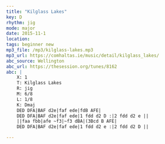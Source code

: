 ```yaml
---
title: "Kilglass Lakes"
key: D
rhythm: jig
mode: major
date: 2015-11-1
location:
tags: beginner new
mp3_file: /mp3/kilglass-lakes.mp3
mp3_url: https://comhaltas.ie/music/detail/kilglass_lakes/
abc_source: Wellington
abc_url: https://thesession.org/tunes/8162
abc: |
    X: 1
    T: Kilglass Lakes
    R: jig
    M: 6/8
    L: 1/8
    K: Dmaj
    DED DFA|BAF d2e|faf ede|fdB AFE|
    DED DFA|BAF d2e|faf ede|1 fdd d2 D :|2 fdd d2 e ||
    ||faa fbb|afe ~f3|~f3 dBA|(3Bcd B AFE|
    DED DFA|BAF d2e|faf ede|1 fdd d2 e :|2 fdd d2 D ||

---
```


